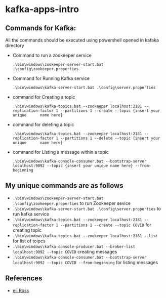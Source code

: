# kafka-apps-intro
## Commands for Kafka:
All the commands should be executed using powershell opened in kafaka directory
- Command to run a zookeeper service

  `.\bin\windows\zookeeper-server-start.bat .\config\zookeeper.properties`  
- Command for Running Kafka service  

  `.\bin\windows\kafka-server-start.bat .\config\server.properties`
- command for Creating a topic 

  `.\bin\windows\kafka-topics.bat --zookeeper localhost:2181 --replication-factor 1 --partitions 1 --create --topic {insert your unique      name here}`
- command for deleting a topic

   `.\bin\windows\kafka-topics.bat --zookeeper localhost:2181 --replication-factor 1 --partitions 1 --delete --topic {insert your unique      name here}`
-  command for Listing a message within a topic

   `.\bin\windows\kafka-console-consumer.bat --bootstrap-server localhost:9092 --topic {insert your unique name here} --from-beginning`
## My unique commands are as follows
- `.\bin\windows\zookeeper-server-start.bat .\config\zookeeper.properties` to run Zookeeper sevice
- `.\bin\windows\kafka-server-start.bat .\config\server.properties` to run kafka service
- `.\bin\windows\kafka-topics.bat --zookeeper localhost:2181 --replication-factor 1 --partitions 1 --create --topic COVID` for creating       topic
- `.\bin\windows\kafka-topics.bat --zookeeper localhost:2181 --list` for list of toipcs
- `.\bin\windows\kafka-console-producer.bat --broker-list localhost:9092 --topic COVID` creating messages
- `.\bin\windows\kafka-console-consumer.bat --bootstrap-server localhost:9092 --topic COVID --from-beginning` for listing messages
## References 
- [eli Ross](https://github.com/eliross84/kafka-apps-intro/blob/master/README.md)
